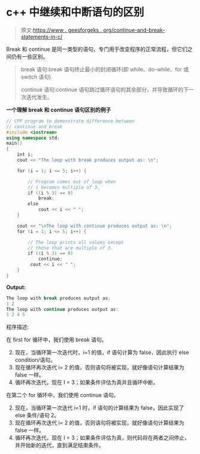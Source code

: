 # c++ 中继续和中断语句的区别

> 原文:[https://www . geesforgeks . org/continue-and-break-statements-in-c/](https://www.geeksforgeeks.org/difference-between-continue-and-break-statements-in-c/)

Break 和 continue 是同一类型的语句，专门用于改变程序的正常流程，但它们之间仍有一些区别。

> break 语句:break 语句终止最小的封闭循环(即 while、do-while、for 或 switch 语句)
> 
> continue 语句:continue 语句跳过循环语句的其余部分，并导致循环的下一次迭代发生。

**一个理解 break 和 continue 语句区别的例子**

```cpp
// CPP program to demonstrate difference between
// continue and break
#include <iostream>
using namespace std;
main()
{
    int i;
    cout << "The loop with break produces output as: \n";

    for (i = 1; i <= 5; i++) {

        // Program comes out of loop when
        // i becomes multiple of 3.
        if ((i % 3) == 0)
            break;
        else
            cout << i << " "; 
    }

    cout << "\nThe loop with continue produces output as: \n";
    for (i = 1; i <= 5; i++) {

        // The loop prints all values except
        // those that are multiple of 3. 
        if ((i % 3) == 0)
            continue;
         cout << i << " "; 
    }
}
```

**Output:**

```cpp
The loop with break produces output as: 
1 2 
The loop with continue produces output as: 
1 2 4 5

```

程序描述:

在 first for 循环中，我们使用 break 语句。

2.  现在，当循环第一次迭代时，i=1 的值，if 语句计算为 false，因此执行 else condition/语句。
3.  现在循环再次迭代 i= 2 的值，否则语句将被实现，就好像语句计算结果为 false 一样。
4.  循环再次迭代，现在 I = 3；如果条件评估为真并且循环中断。

在第二个 for 循环中，我们使用 continue 语句。

2.  现在，当循环第一次迭代 i=1 时，if 语句的计算结果为 false，因此实现了 else 条件/语句 2。
3.  现在循环再次迭代 i= 2 的值，否则语句将被实现，就好像语句计算结果为 false 一样。
4.  循环再次迭代，现在 I = 3；如果条件评估为真，则代码将在两者之间停止，并开始新的迭代，直到满足结束条件。